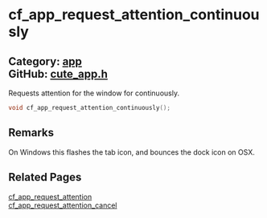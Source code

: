 [](../header.md ':include')

# cf_app_request_attention_continuously

Category: [app](/api_reference?id=app)  
GitHub: [cute_app.h](https://github.com/RandyGaul/cute_framework/blob/master/include/cute_app.h)  
---

Requests attention for the window for continuously.

```cpp
void cf_app_request_attention_continuously();
```

## Remarks

On Windows this flashes the tab icon, and bounces the dock icon on OSX.

## Related Pages

[cf_app_request_attention](/app/cf_app_request_attention.md)  
[cf_app_request_attention_cancel](/app/cf_app_request_attention_cancel.md)  
